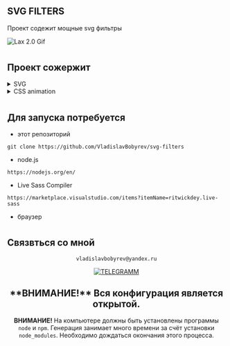 ## SVG FILTERS

Проект содежит мощные svg фильтры

<div align="left">

![Lax 2.0 Gif](/REAMDE/readme.gif)

#

## Проект сожержит

<details>
  <summary >SVG</summary>

[Что это?](https://developer.mozilla.org/ru/docs/Web/SVG)

(Scalable Vector Graphics — SVG) является языком разметки расширенным из XML (en-US) для описания двухмерной векторной графики. SVG по существу является графикой, так же, как XHTML — текстом.

</details>

<details >
  <summary >CSS animation</summary>
 
  [Что это?](https://router.vuejs.org/)

    Роутиг на страницах осуществляется через [<router-view>] без перезагрузки
    шапка сайта остается неизменной и не загружается при смене страниц

</details>

#

## Для запуска потребуется

- этот репозиторий

```
git clone https://github.com/VladislavBobyrev/svg-filters
```

- node.js

```
https://nodejs.org/en/
```

- Live Sass Compiler

```
https://marketplace.visualstudio.com/items?itemName=ritwickdey.live-sass
```

- браузер

#

## Связвться со мной

<div align='center'> 
 
 ```
vladislavbobyrev@yandex.ru
```
 
 [![TELEGRAMM](https://img.shields.io/badge/telegramm-4285F4?style=for-the-badge&logo=read-the-docs&logoColor=white)](https://t.me/VladislavBobyrev)

 </div>
 
<div align="center">
  <h2>**ВНИМАНИЕ!**  Вся конфигурация является открытой. </h2>
 
**ВНИМАНИЕ!** На компьютере должны быть установлены программы `node` и `npm`.
Генерация  занимает много времени за счёт
установки `node_modules`. Необходимо дождаться окончания этого процесса.
 
</div>
